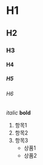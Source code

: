 # H1
## H2
### H3
#### H4
##### H5
###### H6

_italic_
__bold__

1. 항목1
2. 항목2
3. 항목3
    * 상품1
    * 상품2
